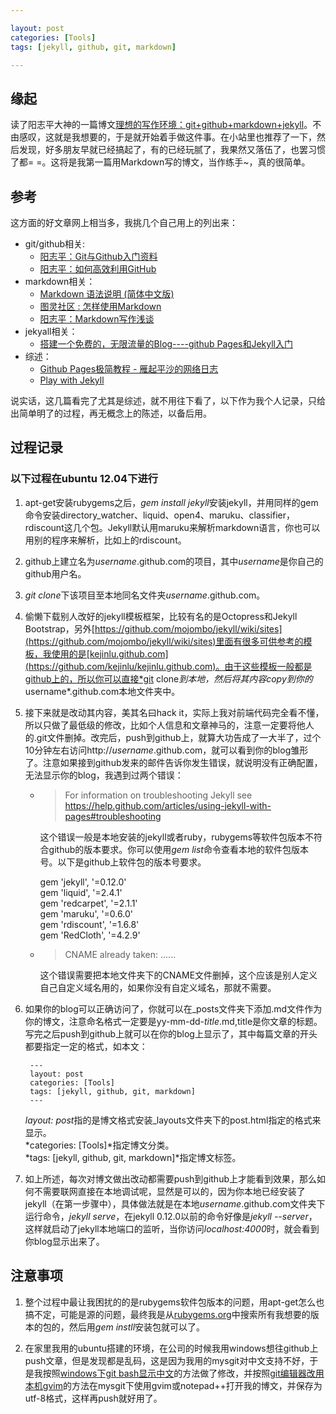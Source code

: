 ```yaml
---

layout: post
categories: [Tools]
tags: [jekyll, github, git, markdown]

---
```


## 缘起

读了阳志平大神的一篇博文[理想的写作环境：git+github+markdown+jekyll](http://www.yangzhiping.com/tech/writing-space.html)。不由感叹，这就是我想要的，于是就开始着手做这件事。在小站里也推荐了一下，然后发现，好多朋友早就已经搞起了，有的已经玩腻了，我果然又落伍了，也罢习惯了都= =。这将是我第一篇用Markdown写的博文，当作练手~，真的很简单。

## 参考

这方面的好文章网上相当多，我挑几个自己用上的列出来：  

- git/github相关:
	+ [阳志平：Git与Github入门资料](http://www.yangzhiping.com/tech/git.html)  
	+ [阳志平：如何高效利用GitHub](http://www.yangzhiping.com/tech/github.html)  
- markdown相关：
	+ [Markdown 语法说明 (简体中文版)](http://wowubuntu.com/markdown/)
	+ [图灵社区 : 怎样使用Markdown](http://www.ituring.com.cn/article/23)
	+ [阳志平：Markdown写作浅谈](http://www.yangzhiping.com/tech/r-markdown-knitr.html)
- jekyall相关：
	+ [搭建一个免费的，无限流量的Blog----github Pages和Jekyll入门](http://www.ruanyifeng.com/blog/2012/08/blogging_with_jekyll.html)
- 综述：
	+ [Github Pages极简教程 - 雁起平沙的网络日志](http://yanping.me/cn/blog/2012/03/18/github-pages-step-by-step/)
	+ [Play with Jekyll](http://blog.skydark.info/programming/2012/03/23/play-with-jekyll/)

说实话，这几篇看完了尤其是综述，就不用往下看了，以下作为我个人记录，只给出简单明了的过程，再无概念上的陈述，以备后用。

## 过程记录

### 以下过程在ubuntu 12.04下进行
1. apt-get安装rubygems之后，*gem install jekyll*安装jekyll，并用同样的gem命令安装directory_watcher、liquid、open4、maruku、classifier，rdiscount这几个包。Jekyll默认用maruku来解析markdown语言，你也可以用别的程序来解析，比如上的rdiscount。

2. github上建立名为*username*.github.com的项目，其中*username*是你自己的       github用户名。

3. *git clone*下该项目至本地同名文件夹*username*.github.com。

4. 偷懒下载别人改好的jekyll模板框架，比较有名的是Octopress和Jekyll Bootstrap，另外[https://github.com/mojombo/jekyll/wiki/sites](https://github.com/mojombo/jekyll/wiki/sites)里面有很多可供参考的模板，我使用的是[kejinlu.github.com](https://github.com/kejinlu/kejinlu.github.com)。由于这些模板一般都是github上的，所以你可以直接*git clone*到本地，然后将其内容copy到你的*username*.github.com本地文件夹中。

5. 接下来就是改动其内容，美其名曰hack it，实际上我对前端代码完全看不懂，所以只做了最低级的修改，比如个人信息和文章神马的，注意一定要将他人的.git文件删掉。改完后，push到github上，就算大功告成了一大半了，过个10分钟左右访问http://*username*.github.com，就可以看到你的blog雏形了。注意如果接到github发来的邮件告诉你发生错误，就说明没有正确配置，无法显示你的blog，我遇到过两个错误：
	+ >For information on troubleshooting Jekyll see https://help.github.com/articles/using-jekyll-with-pages#troubleshooting
	
		这个错误一般是本地安装的jekyll或者ruby，rubygems等软件包版本不符合github的版本要求。你可以使用*gem list*命令查看本地的软件包版本号。以下是github上软件包的版本号要求。

        gem 'jekyll',     '=0.12.0'  
		gem 'liquid',     '=2.4.1'  
		gem 'redcarpet',  '=2.1.1'  
		gem 'maruku',     '=0.6.0'  
		gem 'rdiscount',  '=1.6.8'  
		gem 'RedCloth',   '=4.2.9'  

	+ >CNAME already taken: ......  
	
		这个错误需要把本地文件夹下的CNAME文件删掉，这个应该是别人定义自己自定义域名用的，如果你没有自定义域名，那就不需要。

6. 如果你的blog可以正确访问了，你就可以在_posts文件夹下添加.md文件作为你的博文，注意命名格式一定要是yy-mm-dd-*title*.md,title是你文章的标题。写完之后push到github上就可以在你的blog上显示了，其中每篇文章的开头都要指定一定的格式，如本文：

        ---
		layout: post
		categories: [Tools]
		tags: [jekyll, github, git, markdown]
		---

	*layout: post*指的是博文格式安装_layouts文件夹下的post.html指定的格式来显示。  
	*categories: [Tools]*指定博文分类。  
	*tags: [jekyll, github, git, markdown]*指定博文标签。

7. 如上所述，每次对博文做出改动都需要push到github上才能看到效果，那么如何不需要联网直接在本地调试呢，显然是可以的，因为你本地已经安装了jekyll（在第一步骤中），具体做法就是在本地*username*.github.com文件夹下运行命令，*jekyll serve*，在jekyll 0.12.0以前的命令好像是*jekyll --server*，这样就启动了jekyll本地端口的监听，当你访问*localhost:4000*时，就会看到你blog显示出来了。

## **注意事项**

1. 整个过程中最让我困扰的的是rubygems软件包版本的问题，用apt-get怎么也搞不定，可能是源的问题，最终我是从[rubygems.org](http://rubygems.org/)中搜索所有我想要的版本的包的，然后用*gem instll*安装包就可以了。

2. 在家里我用的ubuntu搭建的环境，在公司的时候我用windows想往github上push文章，但是发现都是乱码，这是因为我用的mysgit对中文支持不好，于是我按照[windows下git bash显示中文](http://blog.csdn.net/self001/article/details/7337182)的方法做了修改，并按照[git编辑器改用本机gvim](http://www.cuiguojie.com/msysgit_editor_gvim.html)的方法在mysgit下使用gvim或notepad++打开我的博文，并保存为utf-8格式，这样再push就好用了。